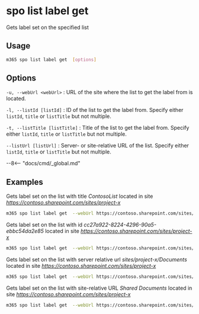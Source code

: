 # spo list label get

Gets label set on the specified list

## Usage

```sh
m365 spo list label get  [options]
```

## Options

`-u, --webUrl <webUrl>`
: URL of the site where the list to get the label from is located.

`-l, --listId [listId]`
: ID of the list to get the label from. Specify either `listId`, `title` or `listTitle` but not multiple.

`-t, --listTitle [listTitle]`
: Title of the list to get the label from. Specify either `listId`, `title` or `listTitle` but not multiple.

`--listUrl [listUrl]`
: Server- or site-relative URL of the list. Specify either `listId`, `title` or `listTitle` but not multiple.

--8<-- "docs/cmd/_global.md"

## Examples

Gets label set on the list with title _ContosoList_ located in site _https://contoso.sharepoint.com/sites/project-x_

```sh
m365 spo list label get  --webUrl https://contoso.sharepoint.com/sites/project-x --listTitle ContosoList
```

Gets label set on the list with id _cc27a922-8224-4296-90a5-ebbc54da2e85_ located in site _https://contoso.sharepoint.com/sites/project-x_

```sh
m365 spo list label get  --webUrl https://contoso.sharepoint.com/sites/project-x --listId cc27a922-8224-4296-90a5-ebbc54da2e85
```

Gets label set on the list with server relative url _sites/project-x/Documents_ located in site _https://contoso.sharepoint.com/sites/project-x_

```sh
m365 spo list label get  --webUrl https://contoso.sharepoint.com/sites/project-x --listUrl 'sites/project-x/Documents'
```

Gets label set on the list with site-relative URL _Shared Documents_ located in site _https://contoso.sharepoint.com/sites/project-x_

```sh
m365 spo list label get  --webUrl https://contoso.sharepoint.com/sites/project-x --listUrl 'Shared Documents'

